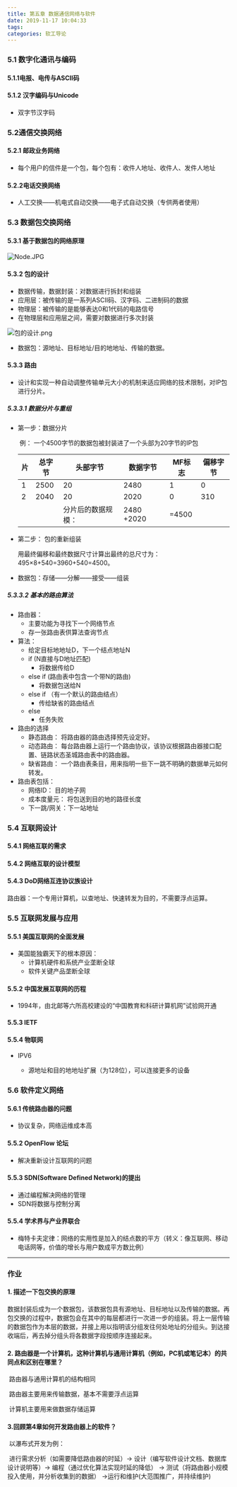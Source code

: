 ```yaml
---
title: 第五章 数据通信网络与软件
date: 2019-11-17 10:04:33
tags:
categories: 软工导论
---
```


### 5.1 数字化通讯与编码

#### 5.1.1电报、电传与ASCⅡ码

#### 5.1.2 汉字编码与Unicode

- 双字节汉字码

<!-- more -->

### 5.2通信交换网络

#### 5.2.1 邮政业务网络

- 每个用户的信件是一个包，每个包有：收件人地址、收件人、发件人地址

#### 5.2.2电话交换网络

- 人工交换——机电式自动交换——电子式自动交换（专供两者使用）

### 5.3 数据包交换网络

#### 5.3.1 基于数据包的网络原理

![Node.JPG](https://i.loli.net/2019/11/17/auN5AXKwspPiUJG.png)

#### 5.3.2 包的设计

- 数据传输，数据封装：对数据进行拆封和组装
- 应用层：被传输的是一系列ASCⅡ码、汉字码、二进制码的数据
- 物理层：被传输的是能够表达0和1代码的电路信号
- 在物理层和应用层之间，需要对数据进行多次封装

![包的设计.png](https://i.loli.net/2019/11/17/71EcJj4SmnPzWqO.png)

- 数据包：源地址、目标地址/目的地地址、传输的数据。

#### 5.3.3 路由

- ​     设计和实现一种自动调整传输单元大小的机制来适应网络的技术限制，对IP包进行分片。

##### 5.3.3.1 数据分片与重组

- 第一步：数据分片

  ​	例： 一个4500字节的数据包被封装进了一个头部为20字节的IP包  

  | 片   | 总字节 | 头部字节           | 数据字节   | MF标志 | 偏移字节 |
  | ---- | ------ | ------------------ | ---------- | ------ | -------- |
  | 1    | 2500   | 20                 | 2480       | 1      | 0        |
  | 2    | 2040   | 20                 | 2020       | 0      | 310      |
  |      |        | 分片后的数据规模： | 2480 +2020 | =4500  |          |

- 第二步： 包的重新组装

  ​	用最终偏移和最终数据尺寸计算出最终的总尺寸为：495×8+540=3960+540=4500。

- 数据包：存储——分解——接受——组装

##### 5.3.3.2 基本的路由算法

- 路由器：
  - 主要功能为寻找下一个网络节点
  - 存一张路由表供算法查询节点
- 算法：
  - 给定目标地地址D，下一个结点地址N
  - if (N直接与D地址匹配)
    - 将数据传给D
  - else if (路由表中包含一个带N的路由)
    - 将数据包送给N
  - else if （有一个默认的路由结点）
    - 传给缺省的路由结点
  - else 
    - 任务失败
- 路由的选择
  - 静态路由： 将路由器的路由选择预先设定好。
  - 动态路由： 每台路由器上运行一个路由协议，该协议根据路由器接口配置、链路状态圣城路由表中的路由器。
  - 缺省路由： 一个路由表条目，用来指明一些下一跳不明确的数据单元如何转发。
- 路由表包括：
  - 网络ID： 目的地子网
  - 成本度量元： 将包送到目的地的路径长度
  - 下一跳/网关：下一站地址

### 5.4 互联网设计

#### 5.4.1 网络互联的需求

#### 5.4.2 网络互联的设计模型

#### 5.4.3 DoD网络互连协议族设计

​	路由器：一个专用计算机，以查地址、快速转发为目的，不需要浮点运算。

### 5.5 互联网发展与应用

#### 5.5.1 美国互联网的全面发展

- 美国能独霸天下的根本原因：
  - 计算机硬件和系统产业垄断全球
  - 软件关键产品垄断全球

#### 5.5.2 中国发展互联网的历程

- 1994年，由北邮等六所高校建设的“中国教育和科研计算机网”试验网开通

#### 5.5.3 IETF

#### 5.5.4 物联网

- IPV6

  - 源地址和目的地地址扩展（为128位），可以连接更多的设备

### 5.6 软件定义网络

#### 5.6.1 传统路由器的问题

- 协议复杂，网络运维成本高

#### 5.5.2 OpenFlow 论坛

- 解决重新设计互联网的问题

#### 5.5.3 SDN(Software Defined Network)的提出

- 通过编程解决网络的管理
- SDN将数据与控制分离

#### 5.5.4 学术界与产业界联合

- 梅特卡夫定律：网络的实用性是加入的结点数的平方（转义：像互联网、移动电话网等，价值的增长与用户数成平方数比例）

---



### 作业

#### 1. 描述一下包交换的原理

​		数据封装后成为一个数据包，该数据包具有源地址、目标地址以及传输的数据。再包交换的过程中，数据包会在其中的每层都进行一次进一步的组装。将上一层传输的数据包作为本层的数据，并接上用以指明该分组发往何处地址的分组头。到达接收端后，再去掉分组头将各数据字段按顺序连接起来。

#### 2. 路由器是一个计算机，这种计算机与通用计算机（例如，PC机或笔记本）的共同点和区别在哪里？

​		路由器与通用计算机的结构相同

​		路由器主要用来传输数据，基本不需要浮点运算

​		计算机主要用来做数据存储运算

#### 3.回顾第4章如何开发路由器上的软件？

​		以瀑布式开发为例：

​				进行需求分析（如需要降低路由器的时延）-> 设计（编写软件设计文档、数据库设计说明等）-> 编程（通过优化算法实现时延的降低） -> 测试（将路由器小规模投入使用，并分析收集到的数据） ->运行和维护(大范围推广，并持续维护)









